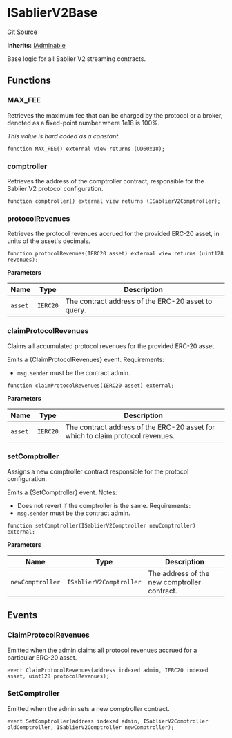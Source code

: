 # ISablierV2Base

[Git Source](https://github.com/sablier-labs/v2-core/blob/6ab33735951a1e93a3236fed3ca9c60f75ab76a7/docs/contracts/v2/reference/core/interfaces)

**Inherits:** [IAdminable](/docs/contracts/v2/reference/core/interfaces/interface.IAdminable.md)

Base logic for all Sablier V2 streaming contracts.

## Functions

### MAX_FEE

Retrieves the maximum fee that can be charged by the protocol or a broker, denoted as a fixed-point number where 1e18 is
100%.

_This value is hard coded as a constant._

```solidity
function MAX_FEE() external view returns (UD60x18);
```

### comptroller

Retrieves the address of the comptroller contract, responsible for the Sablier V2 protocol configuration.

```solidity
function comptroller() external view returns (ISablierV2Comptroller);
```

### protocolRevenues

Retrieves the protocol revenues accrued for the provided ERC-20 asset, in units of the asset's decimals.

```solidity
function protocolRevenues(IERC20 asset) external view returns (uint128 revenues);
```

**Parameters**

| Name    | Type     | Description                                        |
| ------- | -------- | -------------------------------------------------- |
| `asset` | `IERC20` | The contract address of the ERC-20 asset to query. |

### claimProtocolRevenues

Claims all accumulated protocol revenues for the provided ERC-20 asset.

Emits a {ClaimProtocolRevenues} event. Requirements:

- `msg.sender` must be the contract admin.

```solidity
function claimProtocolRevenues(IERC20 asset) external;
```

**Parameters**

| Name    | Type     | Description                                                                    |
| ------- | -------- | ------------------------------------------------------------------------------ |
| `asset` | `IERC20` | The contract address of the ERC-20 asset for which to claim protocol revenues. |

### setComptroller

Assigns a new comptroller contract responsible for the protocol configuration.

Emits a {SetComptroller} event. Notes:

- Does not revert if the comptroller is the same. Requirements:
- `msg.sender` must be the contract admin.

```solidity
function setComptroller(ISablierV2Comptroller newComptroller) external;
```

**Parameters**

| Name             | Type                    | Description                                  |
| ---------------- | ----------------------- | -------------------------------------------- |
| `newComptroller` | `ISablierV2Comptroller` | The address of the new comptroller contract. |

## Events

### ClaimProtocolRevenues

Emitted when the admin claims all protocol revenues accrued for a particular ERC-20 asset.

```solidity
event ClaimProtocolRevenues(address indexed admin, IERC20 indexed asset, uint128 protocolRevenues);
```

### SetComptroller

Emitted when the admin sets a new comptroller contract.

```solidity
event SetComptroller(address indexed admin, ISablierV2Comptroller oldComptroller, ISablierV2Comptroller newComptroller);
```
